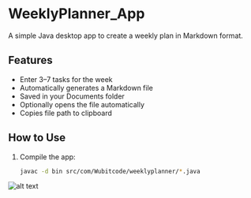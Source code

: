 # WeeklyPlanner_App

A simple Java desktop app to create a weekly plan in Markdown format.

## Features

- Enter 3–7 tasks for the week
- Automatically generates a Markdown file
- Saved in your Documents folder
- Optionally opens the file automatically
- Copies file path to clipboard

## How to Use

1. Compile the app:
   ```bash
   javac -d bin src/com/Wubitcode/weeklyplanner/*.java
![alt text](<Screenshot 2025-08-15 at 4.38.50 PM.png>)